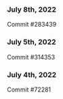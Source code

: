 ### July 8th, 2022

Commit #283439

### July 5th, 2022

Commit #314353


### July 4th, 2022

Commit #72281
